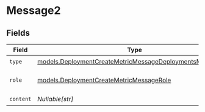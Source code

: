 # Message2


## Fields

| Field                                                                                                                          | Type                                                                                                                           | Required                                                                                                                       | Description                                                                                                                    |
| ------------------------------------------------------------------------------------------------------------------------------ | ------------------------------------------------------------------------------------------------------------------------------ | ------------------------------------------------------------------------------------------------------------------------------ | ------------------------------------------------------------------------------------------------------------------------------ |
| `type`                                                                                                                         | [models.DeploymentCreateMetricMessageDeploymentsMetricsType](../models/deploymentcreatemetricmessagedeploymentsmetricstype.md) | :heavy_check_mark:                                                                                                             | N/A                                                                                                                            |
| `role`                                                                                                                         | [models.DeploymentCreateMetricMessageRole](../models/deploymentcreatemetricmessagerole.md)                                     | :heavy_check_mark:                                                                                                             | The role of the prompt message                                                                                                 |
| `content`                                                                                                                      | *Nullable[str]*                                                                                                                | :heavy_check_mark:                                                                                                             | N/A                                                                                                                            |
